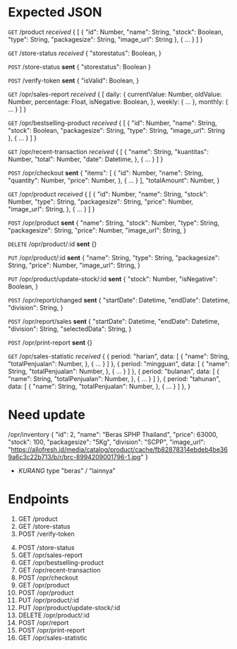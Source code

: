 # Expected JSON
`GET` /product *received*
{
  [
    {
      "id": Number,
      "name": String,
      "stock": Boolean,
      "type": String,
      "packagesize": String,
      "image_url": String
    },
    {
      ...
    }
  ]
}

`GET` /store-status *received*
{
  "storestatus": Boolean,
}

`POST` /store-status __sent__
{
  "storestatus": Boolean
}

`POST` /verify-token __sent__
{
  "isValid": Boolean,
}

`GET` /opr/sales-report *received*
{
  [
    daily: {
      currentValue: Number,
      oldValue: Number,
      percentage: Float,
      isNegative: Boolean,
    },
    weekly: {
      ...
    },
    monthly: {
      ...
    }
  ]
}

`GET` /opr/bestselling-product *received*
{
  [
    {
      "id": Number,
      "name": String,
      "stock": Boolean,
      "packagesize": String,
      "type": String,
      "image_url": String
    },
    {
      ...
    }
  ]
}

`GET` /opr/recent-transaction *received*
{
  [
    {
      "name": String,
      "kuantitas": Number,
      "total": Number,
      "date": Datetime,
    },
    {
      ...
    }
  ]
}

`POST` /opr/checkout __sent__
{
  "items": [
    {
      "id": Number,
      "name": String,
      "quantity": Number,
      "price": Number,
    },
    {
      ...
    }
  ],
  "totalAmount": Number,
}

`GET` /opr/product *received*
{
  [
    {
      "id": Number,
      "name": String,
      "stock": Number,
      "type": String,
      "packagesize": String,
      "price": Number,
      "image_url": String,
    },
    {
      ...
    }
  ]
}

`POST` /opr/product __sent__
{
  "name": String,
  "stock": Number,
  "type": String,
  "packagesize": String,
  "price": Number,
  "image_url": String,
}

`DELETE` /opr/product/:id __sent__
{}

`PUT` /opr/product/:id __sent__
{
  "name": String,
  "type": String,
  "packagesize": String,
  "price": Number,
  "image_url": String,
}

`PUT` /opr/product/update-stock/:id __sent__
{
  "stock": Number,
  "isNegative": Boolean,
}

`POST` /opr/report/changed __sent__
{
  "startDate": Datetime,
  "endDate": Datetime,
  "division": String,
}

`POST` /opr/report/sales __sent__
{
  "startDate": Datetime,
  "endDate": Datetime,
  "division": String,
  "selectedData": String,
}

`POST` /opr/print-report __sent__
{}

`GET` /opr/sales-statistic *received*
{
  {
    period: "harian",
    data: [
      {
        "name": String,
        "totalPenjualan": Number, 
      },
      {
        ...
      }
    ]
  },
  {
    period: "mingguan",
    data: [
      {
        "name": String,
        "totalPenjualan": Number, 
      },
      {
        ...
      }
    ]
  },
  {
    period: "bulanan",
    data: [
      {
        "name": String,
        "totalPenjualan": Number, 
      },
      {
        ...
      }
    ]
  },
  {
    period: "tahunan",
    data: [
      {
        "name": String,
        "totalPenjualan": Number, 
      },
      {
        ...
      }
    ]
  },
}

# Need update
/opr/inventory
{
  "id": 2,
  "name": "Beras SPHP Thailand",
  "price": 63000,
  "stock": 100,
  "packagesize": "5Kg",
  "division": "SCPP",
  "image_url": "https://allofresh.id/media/catalog/product/cache/fb82878314ebdeb4be369a6c3c22b713/b/r/brc-8994209001796-1.jpg"
}
- _KURANG_ type "beras" / "lainnya"

# Endpoints
<!-- GUEST -->
1. GET /product 
2. GET /store-status 
3. POST /verify-token 

<!-- ADMIN -->
4. POST /store-status 
5. GET /opr/sales-report 
6. GET /opr/bestselling-product 
7. GET /opr/recent-transaction 
8. POST /opr/checkout
9. GET /opr/product 
10. POST /opr/product
11. PUT /opr/product/:id
12. PUT /opr/product/update-stock/:id
13. DELETE /opr/product/:id
14. POST /opr/report
15. POST /opr/print-report
16. GET /opr/sales-statistic